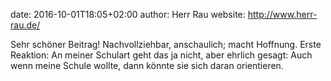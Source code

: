 date: 2016-10-01T18:05+02:00
author: Herr Rau
website: http://www.herr-rau.de/

Sehr schöner Beitrag! Nachvollziehbar, anschaulich; macht Hoffnung. Erste
Reaktion: An meiner Schulart geht das ja nicht, aber ehrlich gesagt: Auch wenn
meine Schule wollte, dann könnte sie sich daran orientieren.

